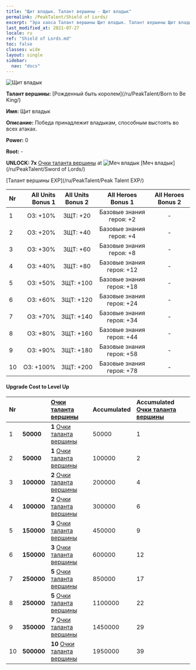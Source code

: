 ```yaml
---
title: "Щит владык. Талант вершины - Щит владык"
permalink: /PeakTalent/Shield of Lords/
excerpt: "Эра хаоса Талант вершины Щит владык. Талант вершины Щит владык. Щит владык"
last_modified_at: 2021-07-27
locale: ru
ref: "Shield of Lords.md"
toc: false
classes: wide
layout: single
sidebar:
  nav: "docs"
---
```


  ![Щит владык](/images/pt/talent_4302.png)

  **Талант вершины:** [Рожденный быть королем](/ru/PeakTalent/Born to Be King/)

  **Имя:** Щит владык

  **Описание:** Победа принадлежит владыкам, способным выстоять во всех атаках.

  **Power:** 0

  **Root:** -

  **UNLOCK: 7x** [Очки таланта вершины](/ItemsRU/con_934/) at ![Меч владык](/images/pt/talent_4301.png) [Меч владык](/ru/PeakTalent/Sword of Lords/)

  [Талант вершины EXP](/ru/PeakTalent/Peak Talent EXP/)

  | Nr | All Units Bonus 1 | All Units Bonus 2 | All Heroes Bonus 1 | All Heroes Bonus 2 |
  |:---|--------------:|:-------------:|:-------------:|:-------------:|
  | 1 | ОЗ: +10% | ЗЩТ: +20 | Базовые знания героя: +2 | - |
  | 2 | ОЗ: +20% | ЗЩТ: +40 | Базовые знания героя: +4 | - |
  | 3 | ОЗ: +30% | ЗЩТ: +60 | Базовые знания героя: +8 | - |
  | 4 | ОЗ: +40% | ЗЩТ: +80 | Базовые знания героя: +12 | - |
  | 5 | ОЗ: +50% | ЗЩТ: +100 | Базовые знания героя: +18 | - |
  | 6 | ОЗ: +60% | ЗЩТ: +120 | Базовые знания героя: +24 | - |
  | 7 | ОЗ: +70% | ЗЩТ: +140 | Базовые знания героя: +34 | - |
  | 8 | ОЗ: +80% | ЗЩТ: +160 | Базовые знания героя: +44 | - |
  | 9 | ОЗ: +90% | ЗЩТ: +180 | Базовые знания героя: +58 | - |
  | 10 | ОЗ: +100% | ЗЩТ: +200 | Базовые знания героя: +78 | - |


#### Upgrade Cost to Level Up

  | Nr | <i class="fas fa-coins"/> | [Очки таланта вершины](/ItemsRU/con_934/) | Accumulated <i class="fas fa-coins"/> | Accumulated [Очки таланта вершины](/ItemsRU/con_934/) |
  |:---|:--------------|:-------------|:-------------|:-------------|
  | 1 | **50000** | **1** [Очки таланта вершины](/ItemsRU/con_934/) | 50000 | 1 |
  | 2 | **50000** | **1** [Очки таланта вершины](/ItemsRU/con_934/) | 100000 | 2 |
  | 3 | **100000** | **2** [Очки таланта вершины](/ItemsRU/con_934/) | 200000 | 4 |
  | 4 | **100000** | **2** [Очки таланта вершины](/ItemsRU/con_934/) | 300000 | 6 |
  | 5 | **150000** | **3** [Очки таланта вершины](/ItemsRU/con_934/) | 450000 | 9 |
  | 6 | **150000** | **3** [Очки таланта вершины](/ItemsRU/con_934/) | 600000 | 12 |
  | 7 | **250000** | **5** [Очки таланта вершины](/ItemsRU/con_934/) | 850000 | 17 |
  | 8 | **250000** | **5** [Очки таланта вершины](/ItemsRU/con_934/) | 1100000 | 22 |
  | 9 | **350000** | **7** [Очки таланта вершины](/ItemsRU/con_934/) | 1450000 | 29 |
  | 10 | **500000** | **10** [Очки таланта вершины](/ItemsRU/con_934/) | 1950000 | 39 |

